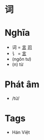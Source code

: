 # 词

# Nghĩa
* 词 = [言](言.md) [司](司.md)
* 讠 = [言](言.md)
* (ngôn tư)
* (n) từ

# Phát âm
* /từ/

# Tags
* Hán Việt

<script>window.HANZI_FIELD='词';</script>

